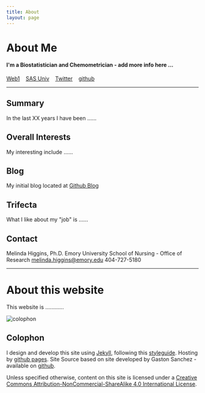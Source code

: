 ```yaml
---
title: About
layout: page
---
```


# About Me

#### I'm a Biostatistician and Chemometrician - add more info here ...


<a class="graybutton" href="https://melindahiggins2000.github.io/" target="_blank">Web1</a>
&nbsp;&nbsp;
<a class="graybutton" href="https://melindahiggins2000.github.io/sasuniv2/">SAS Univ</a>
&nbsp;&nbsp;
<a class="graybutton" href="https://twitter.com/mhiggins2000/" target="_blank">Twitter</a>
&nbsp;&nbsp;
<a class="graybutton" href="https://github.com/melindahiggins2000" target="_blank">github</a>

<hr/>


## Summary

In the last XX years I have been ......


## Overall Interests

My interesting include ......




## Blog

My initial blog located at <a href="https://melindahiggins2000.github.io/blog/"> Github Blog </a>


## Trifecta

What I like about my "job" is ......




## Contact

Melinda Higgins, Ph.D.
Emory University
School of Nursing - Office of Research
<a href="mailto:melinda.higgins@emory.edu">melinda.higgins@emory.edu</a>
404-727-5180



<hr>

# About this website

This website is ............

<p>
<img class="centered" src="https://melindahiggins2000.github.io/web2//images/website/trees.jpg" alt="colophon"/> 
</p>

## Colophon

I design and develop this site using [Jekyll](https://github.com/mojombo/jekyll), following 
this [styleguide](/styleguide). 
Hosting by [github pages](https://pages.github.com). Site Source based on site developed by Gaston Sanchez - available on 
[github](https://github.com/gastonstat/gastonstat.github.io). 


Unless specified otherwise, content on this site is licensed under a 
[Creative Commons Attribution-NonCommercial-ShareAlike 4.0 International License](http://creativecommons.org/licenses/by-nc-sa/4.0/).


